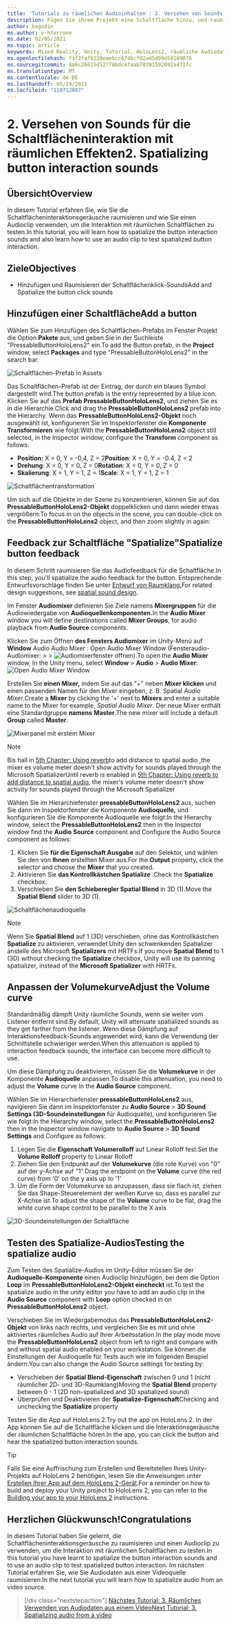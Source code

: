 ```yaml
---
title: 'Tutorials zu räumlichen Audioinhalten : 2. Versehen von Sounds für die Schaltflächeninteraktion mit räumlichen Effekten'
description: Fügen Sie ihrem Projekt eine Schaltfläche hinzu, und raumisieren Sie die Schaltflächeninteraktionsgeräusche.
author: kegodin
ms.author: v-hferrone
ms.date: 02/05/2021
ms.topic: article
keywords: Mixed Reality, Unity, Tutorial, HoloLens2, räumliche Audiodaten, MRTK, Mixed Reality-Toolkit, UWP, Windows 10, HRTF, kopfbezogene Übertragungsfunktion, Hall, Microsoft Spatializer, Prefabs, Volumekurve
ms.openlocfilehash: f3f2faf8220eaebcc674bcf02a45d99d58169076
ms.sourcegitcommit: 4a6c26615d52776bdc4faab70391592092a471fc
ms.translationtype: MT
ms.contentlocale: de-DE
ms.lasthandoff: 05/29/2021
ms.locfileid: "110712807"
---
```

# <a name="2-spatializing-button-interaction-sounds"></a><span data-ttu-id="55a80-105">2. Versehen von Sounds für die Schaltflächeninteraktion mit räumlichen Effekten</span><span class="sxs-lookup"><span data-stu-id="55a80-105">2. Spatializing button interaction sounds</span></span>

## <a name="overview"></a><span data-ttu-id="55a80-106">Übersicht</span><span class="sxs-lookup"><span data-stu-id="55a80-106">Overview</span></span>

<span data-ttu-id="55a80-107">In diesem Tutorial erfahren Sie, wie Sie die Schaltflächeninteraktionsgeräusche raumisieren und wie Sie einen Audioclip verwenden, um die Interaktion mit räumlichen Schaltflächen zu testen.</span><span class="sxs-lookup"><span data-stu-id="55a80-107">In this tutorial, you will learn how to spatialize the button interaction sounds and also learn how to use an audio clip to test spatialized button interaction.</span></span>  

## <a name="objectives"></a><span data-ttu-id="55a80-108">Ziele</span><span class="sxs-lookup"><span data-stu-id="55a80-108">Objectives</span></span>

* <span data-ttu-id="55a80-109">Hinzufügen und Raumisieren der Schaltflächenklick-Sounds</span><span class="sxs-lookup"><span data-stu-id="55a80-109">Add and Spatialize the button click sounds</span></span>

## <a name="add-a-button"></a><span data-ttu-id="55a80-110">Hinzufügen einer Schaltfläche</span><span class="sxs-lookup"><span data-stu-id="55a80-110">Add a button</span></span>

<span data-ttu-id="55a80-111">Wählen Sie zum Hinzufügen des  Schaltflächen-Prefabs im Fenster Projekt die Option **Pakete** aus, und geben Sie in der Suchleiste "PressableButtonHoloLens2" ein.</span><span class="sxs-lookup"><span data-stu-id="55a80-111">To add the Button prefab, in the **Project** window, select **Packages** and type "PressableButtonHoloLens2" in the search bar.</span></span>

![Schaltflächen-Prefab in Assets](images/spatial-audio/spatial-audio-02-section1-step1-1.PNG)

<span data-ttu-id="55a80-113">Das Schaltflächen-Prefab ist der Eintrag, der durch ein blaues Symbol dargestellt wird.</span><span class="sxs-lookup"><span data-stu-id="55a80-113">The button prefab is the entry represented by a blue icon.</span></span> <span data-ttu-id="55a80-114">Klicken Sie auf das **Prefab PressableButtonHoloLens2,** und ziehen Sie es in die Hierarchie.</span><span class="sxs-lookup"><span data-stu-id="55a80-114">Click and drag the **PressableButtonHoloLens2** prefab into the Hierarchy.</span></span> <span data-ttu-id="55a80-115">Wenn das **PressableButtonHoloLens2-Objekt** noch ausgewählt ist, konfigurieren Sie im Inspektorfenster die **Komponente Transformieren** wie folgt:</span><span class="sxs-lookup"><span data-stu-id="55a80-115">With the **PressableButtonHoloLens2** object still selected, in the Inspector window, configure the **Transform** component as follows:</span></span>

* <span data-ttu-id="55a80-116">**Position:** X = 0, Y = -0,4, Z = 2</span><span class="sxs-lookup"><span data-stu-id="55a80-116">**Position**: X = 0, Y = -0.4, Z = 2</span></span>
* <span data-ttu-id="55a80-117">**Drehung**: X = 0, Y = 0, Z = 0</span><span class="sxs-lookup"><span data-stu-id="55a80-117">**Rotation**: X = 0, Y = 0, Z = 0</span></span>
* <span data-ttu-id="55a80-118">**Skalierung**: X = 1, Y = 1, Z = 1</span><span class="sxs-lookup"><span data-stu-id="55a80-118">**Scale**: X = 1, Y = 1, Z = 1</span></span>

![Schaltflächentransformation](images/spatial-audio/spatial-audio-02-section1-step1-2.PNG)

<span data-ttu-id="55a80-120">Um sich auf die Objekte in der Szene zu konzentrieren, können Sie auf das **PressableButtonHoloLens2-Objekt** doppelklicken und dann wieder etwas vergrößern:</span><span class="sxs-lookup"><span data-stu-id="55a80-120">To focus in on the objects in the scene, you can double-click on the **PressableButtonHoloLens2** object, and then zoom slightly in again:</span></span>

## <a name="spatialize-button-feedback"></a><span data-ttu-id="55a80-121">Feedback zur Schaltfläche "Spatialize"</span><span class="sxs-lookup"><span data-stu-id="55a80-121">Spatialize button feedback</span></span>

<span data-ttu-id="55a80-122">In diesem Schritt raumisieren Sie das Audiofeedback für die Schaltfläche.</span><span class="sxs-lookup"><span data-stu-id="55a80-122">In this step, you'll spatialize the audio feedback for the button.</span></span> <span data-ttu-id="55a80-123">Entsprechende Entwurfsvorschläge finden Sie unter [Entwurf von Raumklang.](../../../design/spatial-sound-design.md)</span><span class="sxs-lookup"><span data-stu-id="55a80-123">For related design suggestions, see [spatial sound design](../../../design/spatial-sound-design.md).</span></span>

<span data-ttu-id="55a80-124">Im Fenster **Audiomixer** definieren Sie Ziele namens **Mixergruppen** für die Audiowiedergabe von **Audioquellenkomponenten.**</span><span class="sxs-lookup"><span data-stu-id="55a80-124">In the **Audio Mixer** window you will define destinations called **Mixer Groups**, for audio playback from **Audio Source** components.</span></span>

<span data-ttu-id="55a80-125">Klicken Sie zum Öffnen **des Fensters Audiomixer** im Unity-Menü auf **Window** Audio Audio Mixer : Open Audio Mixer Window (Fensteraudio-Audiomixer:  >    >   ![ Audiomixerfenster öffnen).](images/spatial-audio/spatial-audio-02-section2-step1-1.PNG)</span><span class="sxs-lookup"><span data-stu-id="55a80-125">To open the **Audio Mixer** window, In the Unity menu, select **Window** > **Audio** > **Audio Mixer**: ![Open Audio Mixer Window](images/spatial-audio/spatial-audio-02-section2-step1-1.PNG)</span></span>

 <span data-ttu-id="55a80-126">Erstellen Sie **einen Mixer,** indem Sie auf das "+" neben **Mixer klicken** und einen passenden Namen für den Mixer eingeben, z. B. Spatial _Audio Mixer_.</span><span class="sxs-lookup"><span data-stu-id="55a80-126">Create a **Mixer** by clicking the '+' next to **Mixers** and enter a suitable name to the Mixer for example, _Spatial Audio Mixer_.</span></span> <span data-ttu-id="55a80-127">Der neue Mixer enthält eine Standardgruppe **namens** **Master**.</span><span class="sxs-lookup"><span data-stu-id="55a80-127">The new mixer will include a default **Group** called **Master**.</span></span>

![Mixerpanel mit erstem Mixer](images/spatial-audio/spatial-audio-02-section2-step1-2.PNG)

> [!NOTE]
> <span data-ttu-id="55a80-129">Bis hall in [5th Chapter: Using reverb](unity-spatial-audio-ch5.md)to add distance to spatial audio ,the mixer es volume meter doesn't show activity for sounds played through the Microsoft Spatializer</span><span class="sxs-lookup"><span data-stu-id="55a80-129">Until reverb is enabled in [5th Chapter: Using reverb to add distance to spatial audio](unity-spatial-audio-ch5.md), the mixer's volume meter doesn't show activity for sounds played through the Microsoft Spatializer</span></span>

<span data-ttu-id="55a80-130">Wählen Sie im Hierarchiefenster **pressableButtonHoloLens2** aus, suchen Sie dann im Inspektorfenster die Komponente **Audioquelle,** und konfigurieren Sie die Komponente Audioquelle wie folgt:</span><span class="sxs-lookup"><span data-stu-id="55a80-130">In the Hierarchy window, select the **PressableButtonHoloLens2** then in the Inspector window find the **Audio Source** component and Configure the Audio Source component as follows:</span></span>

1. <span data-ttu-id="55a80-131">Klicken Sie **für die Eigenschaft Ausgabe** auf den Selektor, und wählen Sie den von **Ihnen** erstellten Mixer aus.</span><span class="sxs-lookup"><span data-stu-id="55a80-131">For the **Output** property, click the selector and choose the **Mixer** that you created.</span></span>
2. <span data-ttu-id="55a80-132">Aktivieren Sie **das Kontrollkästchen Spatialize** .</span><span class="sxs-lookup"><span data-stu-id="55a80-132">Check the **Spatialize** checkbox.</span></span>
3. <span data-ttu-id="55a80-133">Verschieben Sie **den Schieberegler Spatial Blend** in 3D (1).</span><span class="sxs-lookup"><span data-stu-id="55a80-133">Move the **Spatial Blend** slider to 3D (1).</span></span>

![Schaltflächenaudioquelle](images/spatial-audio/spatial-audio-02-section2-step1-3.PNG)

> [!NOTE]
> <span data-ttu-id="55a80-135">Wenn Sie **Spatial Blend** auf 1 (3D) verschieben, ohne das Kontrollkästchen **Spatialize** zu aktivieren, verwendet Unity den schwenkenden Spatializer anstelle des Microsoft **Spatializers** mit HRTFs.</span><span class="sxs-lookup"><span data-stu-id="55a80-135">If you move **Spatial Blend** to 1 (3D) without checking the **Spatialize** checkbox, Unity will use its panning spatializer, instead of the **Microsoft Spatializer** with HRTFs.</span></span>

## <a name="adjust-the-volume-curve"></a><span data-ttu-id="55a80-136">Anpassen der Volumekurve</span><span class="sxs-lookup"><span data-stu-id="55a80-136">Adjust the Volume curve</span></span>

<span data-ttu-id="55a80-137">Standardmäßig dämpft Unity räumliche Sounds, wenn sie weiter vom Listener entfernt sind.</span><span class="sxs-lookup"><span data-stu-id="55a80-137">By default, Unity will attenuate spatialized sounds as they get farther from the listener.</span></span> <span data-ttu-id="55a80-138">Wenn diese Dämpfung auf Interaktionsfeedback-Sounds angewendet wird, kann die Verwendung der Schnittstelle schwieriger werden.</span><span class="sxs-lookup"><span data-stu-id="55a80-138">When this attenuation is applied to interaction feedback sounds, the interface can become more difficult to use.</span></span>

<span data-ttu-id="55a80-139">Um diese Dämpfung zu deaktivieren, müssen Sie die **Volumekurve** in der Komponente **Audioquelle** anpassen.</span><span class="sxs-lookup"><span data-stu-id="55a80-139">To disable this attenuation, you need to adjust the **Volume** curve In the **Audio Source** component.</span></span>

<span data-ttu-id="55a80-140">Wählen Sie im Hierarchiefenster **pressableButtonHoloLens2** aus, navigieren Sie dann im Inspektorfenster zu **Audio Source**  >  **3D Sound Settings (3D-Soundeinstellungen** für Audioquelle), und konfigurieren Sie wie folgt:</span><span class="sxs-lookup"><span data-stu-id="55a80-140">In the Hierarchy window, select the **PressableButtonHoloLens2** then in the Inspector window navigate to  **Audio Source** > **3D Sound Settings** and Configure as follows:</span></span>

1. <span data-ttu-id="55a80-141">Legen Sie die **Eigenschaft Volumerolloff** auf Linear Rolloff fest.</span><span class="sxs-lookup"><span data-stu-id="55a80-141">Set the **Volume Rolloff** property to Linear Rolloff</span></span>
2. <span data-ttu-id="55a80-142">Ziehen Sie den Endpunkt auf der **Volumekurve** (die rote Kurve) von "0" auf der y-Achse auf "1".</span><span class="sxs-lookup"><span data-stu-id="55a80-142">Drag the endpoint on the **Volume** curve (the red curve) from '0' on the y axis up to '1'</span></span>
3. <span data-ttu-id="55a80-143">Um die Form  der Volumekurve so anzupassen, dass sie flach ist, ziehen Sie das Shape-Steuerelement der weißen Kurve so, dass es parallel zur X-Achse ist.</span><span class="sxs-lookup"><span data-stu-id="55a80-143">To adjust the shape of the **Volume** curve to be flat, drag the white curve shape control to be parallel to the X axis</span></span>

![3D-Soundeinstellungen der Schaltfläche](images/spatial-audio/spatial-audio-02-section3-step1-1.PNG)

## <a name="testing-the-spatialize-audio"></a><span data-ttu-id="55a80-145">Testen des Spatialize-Audios</span><span class="sxs-lookup"><span data-stu-id="55a80-145">Testing the spatialize audio</span></span>

<span data-ttu-id="55a80-146">Zum Testen des Spatialize-Audios im Unity-Editor müssen Sie der **Audioquelle-Komponente** einen Audioclip hinzufügen, bei dem die Option **Loop** im **PressableButtonHoloLens2-Objekt eincheckt** ist.</span><span class="sxs-lookup"><span data-stu-id="55a80-146">To test the spatialize audio in the unity editor you have to add an audio clip in the **Audio Source** component with **Loop** option checked in on **PressableButtonHoloLens2** object.</span></span>

<span data-ttu-id="55a80-147">Verschieben Sie im Wiedergabemodus das **PressableButtonHoloLens2-Objekt** von links nach rechts, und vergleichen Sie es mit und ohne aktiviertes räumliches Audio auf Ihrer Arbeitsstation.</span><span class="sxs-lookup"><span data-stu-id="55a80-147">In the play mode move the **PressableButtonHoloLens2** object from left to right and compare with and without spatial audio enabled on your workstation.</span></span> <span data-ttu-id="55a80-148">Sie können die Einstellungen der Audioquelle für Tests auch wie im folgenden Beispiel ändern:</span><span class="sxs-lookup"><span data-stu-id="55a80-148">You can also change the Audio Source settings for testing by:</span></span>

* <span data-ttu-id="55a80-149">Verschieben der **Spatial Blend-Eigenschaft** zwischen 0 und 1 (nicht räumlicher 2D- und 3D-Raumklang)</span><span class="sxs-lookup"><span data-stu-id="55a80-149">Moving the **Spatial Blend** property between 0 - 1 (2D non-spatialized and 3D spatialized sound)</span></span>
* <span data-ttu-id="55a80-150">Überprüfen und Deaktivieren der **Spatialize-Eigenschaft**</span><span class="sxs-lookup"><span data-stu-id="55a80-150">Checking and unchecking the **Spatialize** property</span></span>

<span data-ttu-id="55a80-151">Testen Sie die App auf HoloLens 2.</span><span class="sxs-lookup"><span data-stu-id="55a80-151">Try out the app on HoloLens 2.</span></span> <span data-ttu-id="55a80-152">In der App können Sie auf die Schaltfläche klicken und die Interaktionsgeräusche der räumlichen Schaltfläche hören.</span><span class="sxs-lookup"><span data-stu-id="55a80-152">In the app, you can click the button and hear the spatialized button interaction sounds.</span></span>

> [!TIP]
> <span data-ttu-id="55a80-153">Falls Sie eine Auffrischung zum Erstellen und Bereitstellen Ihres Unity-Projekts auf HoloLens 2 benötigen, lesen Sie die Anweisungen unter [Erstellen Ihrer App auf dem HoloLens 2-Gerät](mr-learning-base-02.md#building-your-application-to-your-hololens-2).</span><span class="sxs-lookup"><span data-stu-id="55a80-153">For a reminder on how to build and deploy your Unity project to HoloLens 2, you can refer to the [Building your app to your HoloLens 2](mr-learning-base-02.md#building-your-application-to-your-hololens-2) instructions.</span></span>

## <a name="congratulations"></a><span data-ttu-id="55a80-154">Herzlichen Glückwunsch!</span><span class="sxs-lookup"><span data-stu-id="55a80-154">Congratulations</span></span>

<span data-ttu-id="55a80-155">In diesem Tutorial haben Sie gelernt, die Schaltflächeninteraktionsgeräusche zu raumisieren und einen Audioclip zu verwenden, um die Interaktion mit räumlichen Schaltflächen zu testen.</span><span class="sxs-lookup"><span data-stu-id="55a80-155">In this tutorial you have learnt to spatialize the button interaction sounds and to use an audio clip to test spatialized button interaction.</span></span> <span data-ttu-id="55a80-156">Im nächsten Tutorial erfahren Sie, wie Sie Audiodaten aus einer Videoquelle raumisieren.</span><span class="sxs-lookup"><span data-stu-id="55a80-156">In the next tutorial you will learn how to spatialize audio from an video source.</span></span>

> [!div class="nextstepaction"]
> [<span data-ttu-id="55a80-157">Nächstes Tutorial: 3. Räumliches Verwenden von Audiodaten aus einem Video</span><span class="sxs-lookup"><span data-stu-id="55a80-157">Next Tutorial: 3. Spatializing audio from a video</span></span>](unity-spatial-audio-ch3.md)
